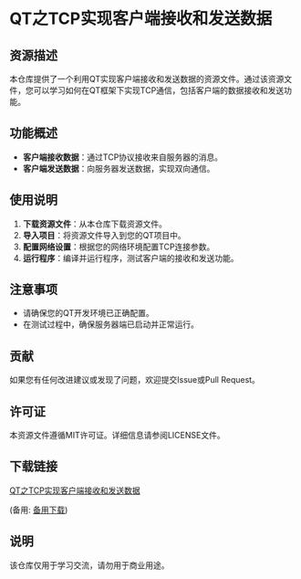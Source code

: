 # QT之TCP实现客户端接收和发送数据

## 资源描述

本仓库提供了一个利用QT实现客户端接收和发送数据的资源文件。通过该资源文件，您可以学习如何在QT框架下实现TCP通信，包括客户端的数据接收和发送功能。

## 功能概述

- **客户端接收数据**：通过TCP协议接收来自服务器的消息。
- **客户端发送数据**：向服务器发送数据，实现双向通信。

## 使用说明

1. **下载资源文件**：从本仓库下载资源文件。
2. **导入项目**：将资源文件导入到您的QT项目中。
3. **配置网络设置**：根据您的网络环境配置TCP连接参数。
4. **运行程序**：编译并运行程序，测试客户端的接收和发送功能。

## 注意事项

- 请确保您的QT开发环境已正确配置。
- 在测试过程中，确保服务器端已启动并正常运行。

## 贡献

如果您有任何改进建议或发现了问题，欢迎提交Issue或Pull Request。

## 许可证

本资源文件遵循MIT许可证。详细信息请参阅LICENSE文件。

## 下载链接
[QT之TCP实现客户端接收和发送数据](https://pan.quark.cn/s/d841ba61d576) 

(备用: [备用下载](https://pan.baidu.com/s/1ikaIBqm_ImwQO6Avmd0_uw?pwd=siq9))

## 说明

该仓库仅用于学习交流，请勿用于商业用途。

